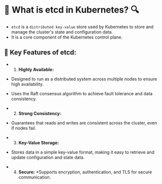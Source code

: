 # 🧠 What is etcd in Kubernetes? 🔍
* `etcd` is a `distributed key-value` store used by Kubernetes to store and manage the cluster's state and configuration data.
*  It is a core component of the Kubernetes control plane.
## 🔹 Key Features of etcd:
* 1. **Highly Available:**
* Designed to run as a distributed system across multiple nodes to ensure high availability.
* Uses the Raft consensus algorithm to achieve fault tolerance and data consistency.

* 2. **Strong Consistency:**
* Guarantees that reads and writes are consistent across the cluster, even if nodes fail.

* 3. **Key-Value Storage:**
* Stores data in a simple key-value format, making it easy to retrieve and update configuration and state data.

* 4. **Secure:**
*Supports encryption, authentication, and TLS for secure communication.

